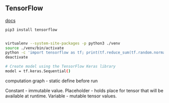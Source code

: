TensorFlow
-

[docs](https://www.tensorflow.org/tutorials)

````sh
pip3 install tensorflow


virtualenv --system-site-packages -p python3 ./venv
source ./venv/bin/activate
python -c 'import tensorflow as tf; print(tf.reduce_sum(tf.random.normal([1000, 1000])))'
deactivate

# Create model using the TensorFlow Keras library
model = tf.keras.Sequential()
````

computation graph - static
define before run

Constant - immutable value.
Placeholder - holds place for tensor that will be available at runtime.
Variable - mutable tensor values.
